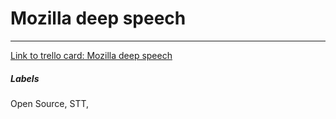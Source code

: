 # Mozilla deep speech



---

[Link to trello card: Mozilla deep speech](https://trello.com/c/pZRg7a3G)

##### Labels

Open Source, STT, 